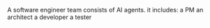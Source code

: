 A software engineer team consists of AI agents.
it includes: 
a PM
an architect
a developer 
a tester